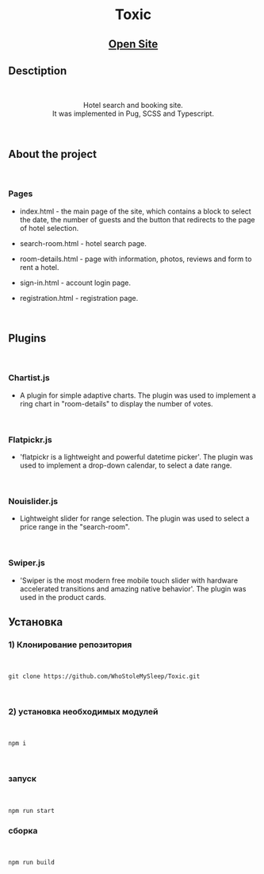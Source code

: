 <h1 align="center">Toxic</h1>
<h2 align="center">

[Open Site](https://whostolemysleep.github.io/Toxic/)

</h2>

## Desctiption

<br>
<p align="center">
Hotel search and booking site.
<br>
It was implemented in Pug, SCSS and Typescript.
</p>

<br>

## About the project

<br>

### Pages
- index.html - the main page of the site, which contains a block to select the date, the number of guests and the button that redirects to the page of hotel selection.

- search-room.html - hotel search page.

- room-details.html - page with information, photos, reviews and form to rent a hotel.

- sign-in.html - account login page.

- registration.html - registration page. 

<br>

## Plugins

<br>

### Chartist.js
- A plugin for simple adaptive charts.
The plugin was used to implement a ring chart in "room-details" to display the number of votes.

<br>

### Flatpickr.js
- 'flatpickr is a lightweight and powerful datetime picker'.
The plugin was used to implement a drop-down calendar, to select a date range.


<br>

### Nouislider.js
- Lightweight slider for range selection.
The plugin was used to select a price range in the "search-room".

<br>

### Swiper.js
- 'Swiper is the most modern free mobile touch slider with hardware accelerated transitions and amazing native behavior'.
The plugin was used in the product cards.

## Установка

### 1) Клонирование репозитория

<br>

```
git clone https://github.com/WhoStoleMySleep/Toxic.git
```

<br>

### 2) установка необходимых модулей

<br>

```
npm i
```

<br>

### запуск

<br>

```
npm run start
```

### сборка

<br>

```
npm run build
```
